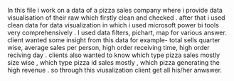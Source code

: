 In this file i work on a data of a pizza sales company where i provide data visualisation of their raw which firstly clean and checked .
after that i used clean data for data visualization in which i used microsoft power bi tools very comprehensively .
I used data filters, pichart, map  for various answer.
client wanted some insight from this data for example-  total sells quarter wise, average sales per person, high order receiving time, high order reciving day .
clients also wanted to know which type pizza sales mostly size wise , which type pizza id sales mostly , which pizza generating the high revenue .
so through this viusalization client get all his/her anwswer.

